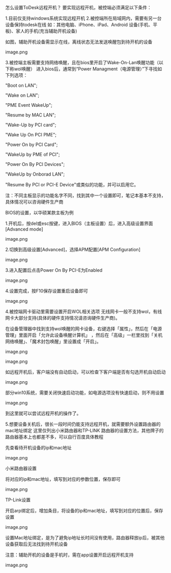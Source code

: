 怎么设置ToDesk远程开机？
要实现远程开机，被控端必须满足以下条件：

1.目前仅支持windows系统实现远程开机
2.被控端所在局域网内，需要有另一台设备保持todesk在线
如：其他电脑、iPhone、iPad、Android 设备(手机、平板)、家人的手机(充当辅助开机设备)

如图，辅助开机设备需显示在线，离线状态无法发送唤醒包到待开机的设备

image.png

3.被控端主板需要支持网络唤醒，且在bios里开启了Wake-On-Lan唤醒功能（以下称wol唤醒）
进入bios后，通常到“Power Managment（电源管理）”下寻找如下列选项：

"Boot on LAN";

"Wake on LAN";

"PME Event WakeUp";

"Resume by MAC LAN";

"Wake-Up by PCI card";

"Wake Up On PCI PME";

"Power On by PCI Card";

"WakeUp by PME of PCI";

"Power On By PCI Devices";

"WakeUp by Onborad LAN";

"Resume By PCI or PCI-E Device"或类似的功能，并可以启用它。

注：不同主板显示的功能名字不同，找到其中一个设置即可，笔记本基本不支持，具体情况可以咨询硬件生产商

BIOS的设置，以华硕某款主板为例

1.开机后，按del或esc按键，进入BIOS（主板设置）后，进入高级设置界面[Advanced mode]

image.png

2.切换到高级设置[Advanced]，选择APM配置[APM Configuration]

image.png

3.进入配置后点击Power On By PCI-E为Enabled

image.png

4.设置完成，按F10保存设置重启设备即可

image.png

4.被控端网卡驱动里需要设置开启WOL相关选项
无线网卡一般不支持wol，有线网卡大部分支持(具体的硬件支持情况请咨询硬件生产商)。

在设备管理器中找到支持wol唤醒的网卡设备，右键选择「属性」，然后在「电源管理」里面开启「允许此设备唤醒计算机」
，然后在「高级」一栏里找到「关机网络唤醒」、「魔术封包唤醒」里设置成「开启」。

image.png

image.png

如远程开机后，客户端没有自动启动，可以检查下客户端是否有勾选开机自动启动

image.png

部分win10系统，需要关闭快速启动功能，如电源选项没有快速启动，则不用设置

image.png

到这里就可以尝试远程开机的操作了。

5.想要设备关机后，很长一段时间仍能支持远程开机，就需要额外设置路由器的mac地址绑定
这里仅列出小米路由器和TP-LINK 路由器的设置方法，其他牌子的路由器基本上也都差不多，可以自行百度具体教程

先查看待开机设备的ip和mac地址

image.png

小米路由器设置

将对应的ip和mac地址，填写到对应的参数位置，保存即可

image.png

TP-Link设置

开启arp绑定后，增加条目，将设备的ip和mac地址，填写到对应的位置后，保存设置

image.png

设置Mac地址绑定，是为了避免ip地址长时间没有使用，路由器释放ip后，被其他设备获取后无法找到待开机设备

注意：辅助开机的设备是手机时，需在app设置开启远程开机支持

image.png
